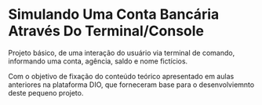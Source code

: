 # Simulando Uma Conta Bancária Através Do Terminal/Console

Projeto básico, de uma interação do usuário via terminal de comando, informando uma conta, agência, saldo e nome fictícios.

Com o objetivo de fixação do conteúdo teórico apresentado em aulas anteriores na plataforma DIO, que forneceram base para o desenvolviemnto deste pequeno projeto.
